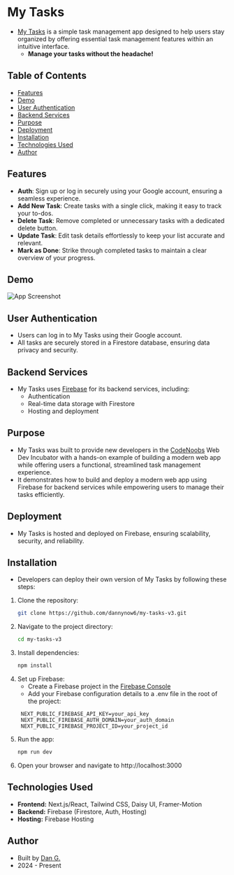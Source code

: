# My Tasks

- [My Tasks](https://codenoobs-my-tasks.web.app) is a simple task management app designed to help users stay organized by offering essential task management features within an intuitive interface.
  - **Manage your tasks without the headache!**

## Table of Contents

- [Features](#features)
- [Demo](#demo)
- [User Authentication](#user-authentication)
- [Backend Services](#backend-services)
- [Purpose](#purpose)
- [Deployment](#deployment)
- [Installation](#installation)
- [Technologies Used](#technologies-used)
- [Author](#author)

## Features

- **Auth**: Sign up or log in securely using your Google account, ensuring a seamless experience.
- **Add New Task**: Create tasks with a single click, making it easy to track your to-dos.
- **Delete Task**: Remove completed or unnecessary tasks with a dedicated delete button.
- **Update Task**: Edit task details effortlessly to keep your list accurate and relevant.
- **Mark as Done**: Strike through completed tasks to maintain a clear overview of your progress.

## Demo

![App Screenshot](link-to-screenshot)

## User Authentication

- Users can log in to My Tasks using their Google account.
- All tasks are securely stored in a Firestore database, ensuring data privacy and security.

## Backend Services

- My Tasks uses [Firebase](https://firebase.google.com) for its backend services, including:
  - Authentication
  - Real-time data storage with Firestore
  - Hosting and deployment

## Purpose

- My Tasks was built to provide new developers in the [CodeNoobs](https://codenoobs.io) Web Dev Incubator with a hands-on example of building a modern web app while offering users a functional, streamlined task management experience.
- It demonstrates how to build and deploy a modern web app using Firebase for backend services while empowering users to manage their tasks efficiently.

## Deployment

- My Tasks is hosted and deployed on Firebase, ensuring scalability, security, and reliability.

## Installation

- Developers can deploy their own version of My Tasks by following these steps:

1. Clone the repository:
   ```bash
   git clone https://github.com/dannynow6/my-tasks-v3.git
   ```
2. Navigate to the project directory:
   ```bash
   cd my-tasks-v3
   ```
3. Install dependencies:
   ```bash
   npm install
   ```
4. Set up Firebase:
   - Create a Firebase project in the [Firebase Console](https://firebase.google.com)
   - Add your Firebase configuration details to a .env file in the root of the project:
   ```.env
    NEXT_PUBLIC_FIREBASE_API_KEY=your_api_key
    NEXT_PUBLIC_FIREBASE_AUTH_DOMAIN=your_auth_domain
    NEXT_PUBLIC_FIREBASE_PROJECT_ID=your_project_id
   ```
5. Run the app:
   ```bash
   npm run dev
   ```
6. Open your browser and navigate to http://localhost:3000

## Technologies Used

- **Frontend:** Next.js/React, Tailwind CSS, Daisy UI, Framer-Motion
- **Backend:** Firebase (Firestore, Auth, Hosting)
- **Hosting:** Firebase Hosting

## Author

- Built by [Dan G.](https://dgdesignanddev.com)
- 2024 - Present
